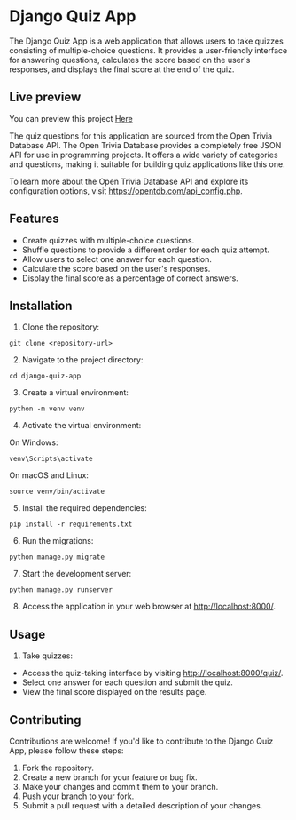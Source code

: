 
# Django Quiz App

The Django Quiz App is a web application that allows users to take quizzes consisting of multiple-choice questions. It provides a user-friendly interface for answering questions, calculates the score based on the user's responses, and displays the final score at the end of the quiz.
##  Live preview
You can preview this project <a href="https://quizzy-7808719c9cd7.herokuapp.com/" target="_blank"> Here </a>

The quiz questions for this application are sourced from the Open Trivia Database API. The Open Trivia Database provides a completely free JSON API for use in programming projects. It offers a wide variety of categories and questions, making it suitable for building quiz applications like this one.

To learn more about the Open Trivia Database API and explore its configuration options, visit https://opentdb.com/api_config.php.
## Features

- Create quizzes with multiple-choice questions.
- Shuffle questions to provide a different order for each quiz attempt.
- Allow users to select one answer for each question.
- Calculate the score based on the user's responses.
- Display the final score as a percentage of correct answers.

## Installation

1. Clone the repository:

```
git clone <repository-url>
```

2. Navigate to the project directory:

```
cd django-quiz-app
```

3. Create a virtual environment:

```
python -m venv venv
```

4. Activate the virtual environment:

On Windows:

```
venv\Scripts\activate
```

On macOS and Linux:

```
source venv/bin/activate
```

5. Install the required dependencies:

```
pip install -r requirements.txt
```

6. Run the migrations:

```
python manage.py migrate
```

7. Start the development server:

```
python manage.py runserver
```

8. Access the application in your web browser at [http://localhost:8000/](http://localhost:8000/).

## Usage



1. Take quizzes:

- Access the quiz-taking interface by visiting [http://localhost:8000/quiz/](http://localhost:8000/quiz/).
- Select one answer for each question and submit the quiz.
- View the final score displayed on the results page.

## Contributing

Contributions are welcome! If you'd like to contribute to the Django Quiz App, please follow these steps:

1. Fork the repository.
2. Create a new branch for your feature or bug fix.
3. Make your changes and commit them to your branch.
4. Push your branch to your fork.
5. Submit a pull request with a detailed description of your changes.
